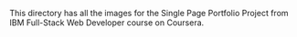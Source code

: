 This directory has all the images for the Single Page Portfolio Project from IBM Full-Stack Web Developer course on Coursera.
